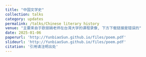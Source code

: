 ```yaml
---
title: "中国文学史"
collection: talks
category: updates
permalink: /talks/Chinese literary history
venue: "主要来自于欧丽娟老师在台湾大学的课程录像, 下方下载链接是错误的"
date: 2025-01-06
paperurl: 'http://YunbiaoSun.github.io/files/poem.pdf'
slideurl: 'http://YunbiaoSun.github.io/files/poem.pdf'
citation: '引用请注明出处'
---
```


